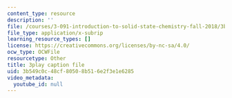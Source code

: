 ```yaml
---
content_type: resource
description: ''
file: /courses/3-091-introduction-to-solid-state-chemistry-fall-2018/3b549c0c48cf80508b516e2f3e1e6285_L0b9wq0js4I.srt
file_type: application/x-subrip
learning_resource_types: []
license: https://creativecommons.org/licenses/by-nc-sa/4.0/
ocw_type: OCWFile
resourcetype: Other
title: 3play caption file
uid: 3b549c0c-48cf-8050-8b51-6e2f3e1e6285
video_metadata:
  youtube_id: null
---
```

